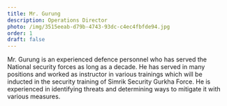 ```yaml
---
title: Mr. Gurung
description: Operations Director
photo: /img/3515eeab-d79b-4743-93dc-c4ec4fbfde94.jpg
order: 1
draft: false
---
```

Mr. Gurung is an experienced defence personnel who has served the National security forces as long as a decade. He has served in many positions and worked as instructor in various trainings which will be inducted in the security training of Simrik Security Gurkha Force. He is experienced in identifying threats and determining ways to mitigate it with various measures.